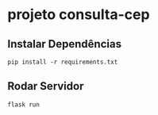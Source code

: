 # projeto consulta-cep

## Instalar Dependências
```
pip install -r requirements.txt
```

## Rodar Servidor
```
flask run
```
